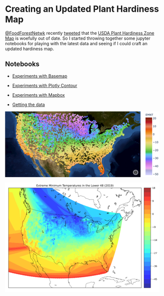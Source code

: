 # Creating an Updated Plant Hardiness Map

[@FoodForestNetwk](https://twitter.com/FoodForestNetwk) recently [tweeted](https://twitter.com/FoodForestNetwk/status/1321995133584318464?s=20) that the [USDA Plant Hardiness Zone Map](https://planthardiness.ars.usda.gov/PHZMWeb/) is woefully out of date. So I started throwing together some jupyter notebooks for playing with the latest data and seeing if I could craft an updated hardiness map.

## Notebooks

- [Experiments with Basemap](hardiness_basemap.ipynb)

- [Experiments with Plotly Contour](hardiness_plotly_contour.ipynb)

- [Experiments with Mapbox](hardiness_mapbox_scatter.ipynb)

- [Getting the data](grab_data.ipynb)


![](img/emnt_2019_scatter.png)

![](img/emnt_2019.png)



